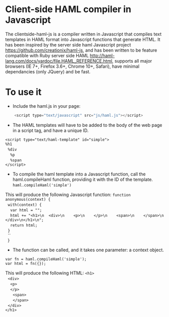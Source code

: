 # Client-side HAML compiler in Javascript

The clientside-haml-js is a compiler written in Javascript that compiles text templates in HAML format into Javascript functions that generate HTML. It 
has been inspired by the server side haml Javascript project https://github.com/creationix/haml-js, and has been written to be feature compatible with Ruby server 
side HAML http://haml-lang.com/docs/yardoc/file.HAML_REFERENCE.html, supports all major browsers (IE 7+, Firefox 3.6+, Chrome 10+, Safari), have minimal dependancies
(only JQuery) and be fast.

# To use it

* Include the haml.js in your page:

```javascript
    <script type="text/javascript" src="js/haml.js"></script>
```

* The HAML templates will have to be added to the body of the web page in a script tag, and have a unique ID.

`<script type="text/haml-template" id="simple">`<br/>
`%h1`<br/>
&nbsp;&nbsp;`%div`<br/>
&nbsp;&nbsp;&nbsp;&nbsp;`%p`<br/>
&nbsp;&nbsp;&nbsp;&nbsp;`%span`<br/>
`</script>`<br/>

* To compile the haml template into a Javascript function, call the haml.compileHaml function, providing it with the ID of the template.
`haml.compileHaml('simple')`

This will produce the following Javascript function:
`function anonymous(context) {`<br/>
&nbsp;&nbsp;`with(context) {`<br/>
&nbsp;&nbsp;&nbsp;&nbsp;`var html = "";`<br/>
&nbsp;&nbsp;&nbsp;&nbsp;`html += "<h1>\n  <div>\n    <p>\n    </p>\n    <span>\n    </span>\n  </div>\n</h1>\n";`<br/>
&nbsp;&nbsp;&nbsp;&nbsp;`return html;`<br/>
&nbsp;&nbsp;`}`<br/>
&nbsp;&nbsp;``<br/>
` }`<br/>


* The function can be called, and it takes one parameter: a context object.

`var fn = haml.compileHaml('simple');`<br/>
`var html = fn({});`<br/>

This will produce the following HTML:
`<h1>`<br/>
&nbsp;&nbsp;`<div>`<br/>
&nbsp;&nbsp;&nbsp;&nbsp;`<p>`<br/>
&nbsp;&nbsp;&nbsp;&nbsp;`</p>`<br/>
&nbsp;&nbsp;&nbsp;&nbsp;&nbsp;&nbsp;`<span>`<br/>
&nbsp;&nbsp;&nbsp;&nbsp;&nbsp;&nbsp;`</span>`<br/>
&nbsp;&nbsp;`</div>`<br/>
`</h1>`<br/>
